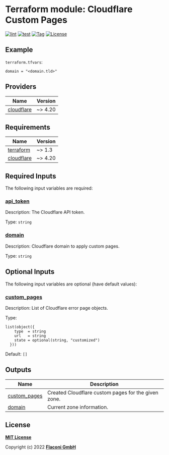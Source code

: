 # Terraform module: Cloudflare Custom Pages


[![lint](https://github.com/flaconi/terraform-cloudflare-custompages/workflows/lint/badge.svg)](https://github.com/flaconi/terraform-cloudflare-custompages/actions?query=workflow%3Alint)
[![test](https://github.com/flaconi/terraform-cloudflare-custompages/workflows/test/badge.svg)](https://github.com/flaconi/terraform-cloudflare-custompages/actions?query=workflow%3Atest)
[![Tag](https://img.shields.io/github/tag/flaconi/terraform-cloudflare-custompages.svg)](https://github.com/flaconi/terraform-cloudflare-custompages/releases)
[![License](https://img.shields.io/badge/license-MIT-blue.svg)](https://opensource.org/licenses/MIT)

## Example

`terraform.tfvars`:
```hcl
domain = "<domain.tld>"

```

<!-- TFDOCS_HEADER_START -->


<!-- TFDOCS_HEADER_END -->

<!-- TFDOCS_PROVIDER_START -->
## Providers

| Name | Version |
|------|---------|
| <a name="provider_cloudflare"></a> [cloudflare](#provider\_cloudflare) | ~> 4.20 |

<!-- TFDOCS_PROVIDER_END -->

<!-- TFDOCS_REQUIREMENTS_START -->
## Requirements

| Name | Version |
|------|---------|
| <a name="requirement_terraform"></a> [terraform](#requirement\_terraform) | ~> 1.3 |
| <a name="requirement_cloudflare"></a> [cloudflare](#requirement\_cloudflare) | ~> 4.20 |

<!-- TFDOCS_REQUIREMENTS_END -->

<!-- TFDOCS_INPUTS_START -->
## Required Inputs

The following input variables are required:

### <a name="input_api_token"></a> [api\_token](#input\_api\_token)

Description: The Cloudflare API token.

Type: `string`

### <a name="input_domain"></a> [domain](#input\_domain)

Description: Cloudflare domain to apply custom pages.

Type: `string`

## Optional Inputs

The following input variables are optional (have default values):

### <a name="input_custom_pages"></a> [custom\_pages](#input\_custom\_pages)

Description: List of Cloudflare error page objects.

Type:

```hcl
list(object({
    type  = string
    url   = string
    state = optional(string, "customized")
  }))
```

Default: `[]`

<!-- TFDOCS_INPUTS_END -->

<!-- TFDOCS_OUTPUTS_START -->
## Outputs

| Name | Description |
|------|-------------|
| <a name="output_custom_pages"></a> [custom\_pages](#output\_custom\_pages) | Created Cloudflare custom pages for the given zone. |
| <a name="output_domain"></a> [domain](#output\_domain) | Current zone information. |

<!-- TFDOCS_OUTPUTS_END -->

## License

**[MIT License](LICENSE)**

Copyright (c) 2022 **[Flaconi GmbH](https://github.com/flaconi)**
